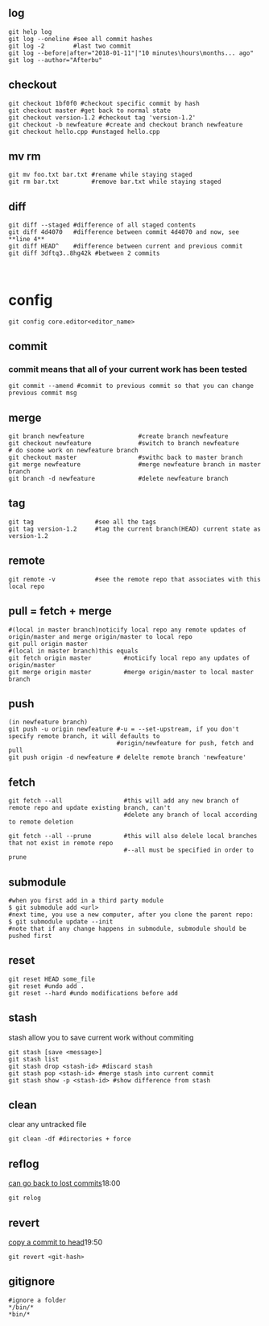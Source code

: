 [//]: # (#git commands)
## log
```
git help log
git log --oneline #see all commit hashes
git log -2 		  #last two commit
git log --before|after="2018-01-11"|"10 minutes\hours\months... ago"
git log --author="Afterbu"
```

## checkout
```
git checkout 1bf0f0 #checkout specific commit by hash
git checkout master #get back to normal state
git checkout version-1.2 #checkout tag 'version-1.2'
git checkout -b newfeature #create and checkout branch newfeature
git checkout hello.cpp #unstaged hello.cpp
```

## mv rm
```git
git mv foo.txt bar.txt #rename while staying staged
git rm bar.txt 		   #remove bar.txt while staying staged   
```

## diff
```git
git diff --staged #difference of all staged contents
git diff 4d4070   #difference between commit 4d4070 and now, see **line 4**
git diff HEAD^	  #difference between current and previous commit
git diff 3dftq3..8hg42k #between 2 commits
```

##
```git

```

# config
```git
git config core.editor<editor_name>
```

## commit
### commit means that all of your current work has been tested
```git
git commit --amend #commit to previous commit so that you can change previous commit msg

```

## merge
```git 
git branch newfeature				#create branch newfeature
git checkout newfeature 			#switch to branch newfeature
# do soome work on newfeature branch
git checkout master					#swithc back to master branch
git merge newfeature				#merge newfeature branch in master branch
git branch -d newfeature			#delete newfeature branch
```

## tag
```
git tag					#see all the tags
git tag version-1.2		#tag the current branch(HEAD) current state as version-1.2
```

## remote
```
git remote -v 			#see the remote repo that associates with this local repo
```

## pull = fetch + merge
```
#(local in master branch)noticify local repo any remote updates of origin/master and merge origin/master to local repo
git pull origin master
#(local in master branch)this equals
git fetch origin master			#noticify local repo any updates of origin/master
git merge origin master			#merge origin/master to local master branch
```

## push
```
(in newfeature branch)
git push -u origin newfeature #-u = --set-upstream, if you don't specify remote branch, it will defaults to 
							  #origin/newfeature for push, fetch and pull
git push origin -d newfeature # delelte remote branch 'newfeature' 
```

## fetch
```
git fetch --all 				#this will add any new branch of remote repo and update existing branch, can't
								#delete any branch of local according to remote deletion

git fetch --all --prune			#this will also delele local branches that not exist in remote repo      
								#--all must be specified in order to prune
```

## submodule
```
#when you first add in a third party module
$ git submodule add <url>
#next time, you use a new computer, after you clone the parent repo:
$ git submodule update --init
#note that if any change happens in submodule, submodule should be pushed first
```

## reset
```git
git reset HEAD some_file
git reset #undo add .
git reset --hard #undo modifications before add
```

## stash
stash allow you to save current work without commiting
```git
git stash [save <message>]
git stash list
git stash drop <stash-id> #discard stash
git stash pop <stash-id> #merge stash into current commit
git stash show -p <stash-id> #show difference from stash
```

## clean
clear any untracked file
```git
git clean -df #directories + force
```

## reflog
[can go back to lost commits](https://www.youtube.com/watch?v=FdZecVxzJbk)18:00
```git
git relog
```

## revert
[copy a commit to head](https://www.youtube.com/watch?v=FdZecVxzJbk)19:50
```
git revert <git-hash>
```

## gitignore
```git
#ignore a folder
*/bin/*
*bin/*
```
